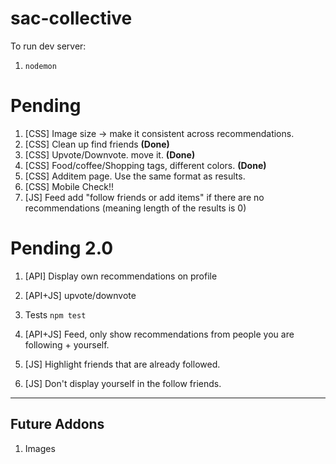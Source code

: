 # sac-collective

To run dev server:
1.  `nodemon`

# Pending

1.  [CSS] Image size -> make it consistent across recommendations. 
1.  [CSS] Clean up find friends <strong>(Done)</strong>
1.  [CSS] Upvote/Downvote. move it. <strong>(Done)</strong>
1.  [CSS] Food/coffee/Shopping tags, different colors. <strong>(Done)</strong>
1.  [CSS] Additem page. Use the same format as results. 
1.  [CSS] Mobile Check!!
1.  [JS] Feed add "follow friends or add items" if there are no recommendations (meaning length of the results is 0)
 
# Pending 2.0

1.  [API] Display own recommendations on profile
1.  [API+JS] upvote/downvote
1.  Tests `npm test`
1.  [API+JS] Feed, only show recommendations from people you are following + yourself.

1. [JS] Highlight friends that are already followed. 
1. [JS] Don't display yourself in the follow friends.

---

## Future Addons

1.  Images
